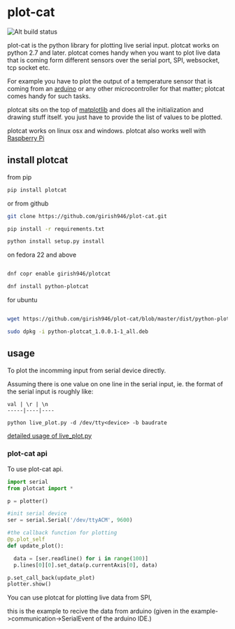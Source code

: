 # plot-cat

![Alt build status](https://travis-ci.org/girish946/plot-cat.svg?branch=master)

plot-cat is the python library for plotting live serial input. plotcat works on python 2.7 and later. plotcat comes handy when you want to plot live data that is coming form different sensors over the serial port, SPI, websocket, tcp socket etc.

For example you have to plot the output of a temperature sensor that is coming from an [arduino](https://www.arduino.cc/) or any other microcontroller for that matter; plotcat comes handy for such tasks.

plotcat sits on the top of [matplotlib](http://matplotlib.org/) and does all the initialization and drawing stuff itself. you just have to provide the list of values to be plotted.

plotcat works on linux osx and windows. plotcat also works well with [Raspberry Pi](https://www.raspberrypi.org/)

## install plotcat

from pip 
```bash 
pip install plotcat
```

or from github


```bash
git clone https://github.com/girish946/plot-cat.git

pip install -r requirements.txt

python install setup.py install

```

on fedora 22 and above

```bash

dnf copr enable girish946/plotcat

dnf install python-plotcat
```

for ubuntu

```bash

wget https://github.com/girish946/plot-cat/blob/master/dist/python-plotcat_1.0.0.1-1_all.deb

sudo dpkg -i python-plotcat_1.0.0.1-1_all.deb
```

## usage

To plot the incomming input from serial device directly.

Assuming there is one value on one line in the serial input, ie. the format of the serial input is roughly like:

    val | \r | \n
    -----|----|----

    python live_plot.py -d /dev/tty<device> -b baudrate

[detailed usage of live_plot.py](https://github.com/girish946/plot-cat/wiki/live_plot.py-useage)


### plot-cat api


To use plot-cat api.

```python
import serial
from plotcat import *

p = plotter()

#init serial device
ser = serial.Serial('/dev/ttyACM', 9600)

#the callback function for plotting
@p.plot_self
def update_plot():

  data = [ser.readline() for i in range(100)]
  p.lines[0][0].set_data(p.currentAxis[0], data)

p.set_call_back(update_plot)
plotter.show()
```

You can use plotcat for plotting live data from SPI, 

this is the example to recive the data from arduino (given in the example->communication->SerialEvent of the arduino IDE.)
